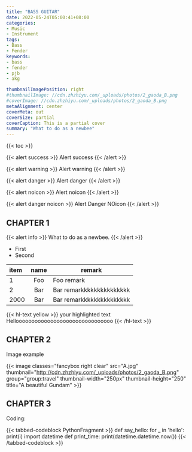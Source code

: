 ```yaml
---
title: "BASS GUITAR"
date: 2022-05-24T05:00:41+08:00
categories:
- Music
- Instrument
tags:
- Bass
- Fender
keywords:
- bass
- fender
- pjb
- akg 

thumbnailImagePosition: right
#thumbnailImage: //cdn.zhzhiyu.com/_uploads/photos/2_gaoda_B.png
#coverImage: //cdn.zhzhiyu.com/_uploads/photos/2_gaoda_B.png
metaAlignment: center
coverMeta: out
coverSize: partial
coverCaption: This is a partial cover
summary: "What to do as a newbee"
---
```


<!--more-->

{{< toc >}}


{{< alert success >}}
Alert success
{{< /alert >}}

{{< alert warning >}}
Alert warning
{{< /alert >}}

{{< alert danger >}}
Alert danger
{{< /alert >}}

{{< alert noicon >}}
Alert noicon
{{< /alert >}}

{{< alert danger noicon >}}
Alert Danger NOicon
{{< /alert >}}



## CHAPTER 1

{{< alert info >}}
What to do as a newbee.
{{< /alert >}}

- First
- Second


| item | name | remark |
| :--- | :---: | --- |
| 1 | Foo | Foo remark |
| 2 | Bar | Bar remarkkkkkkkkkkkkkkk |
| 2000 | Bar | Bar remarkkkkkkkkkkkkkkk |


{{< hl-text yellow >}}
your highlighted text
Hellooooooooooooooooooooooooooooooo
{{< /hl-text >}}




## CHAPTER 2

Image example

{{< image classes="fancybox right clear" src="A.jpg" thumbnail="http://cdn.zhzhiyu.com/_uploads/photos/2_gaoda_B.png" group="group:travel" thumbnail-width="250px" thumbnail-height="250" title="A beautiful Gundam" >}}




## CHAPTER 3

Coding:

{{< tabbed-codeblock PythonFragment >}}
    <!-- tab python -->
def say_hello:
    for _ in 'hello':
        print(i)
    <!-- endtab -->
    <!-- tab python -->
import datetime
def print_time:
    print(datetime.datetime.now())
    <!-- endtab -->
{{< /tabbed-codeblock >}}

